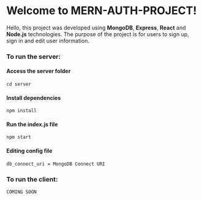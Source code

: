 # Welcome to MERN-AUTH-PROJECT!

Hello, this project was developed using **MongoDB**, **Express**, **React** and **Node.js** technologies. The purpose of the project is for users to sign up, sign in and edit user information.


###  To run the server:
####  Access the server folder

```
cd server
```

####  Install dependencies

```
npm install
```

####  Run the index.js file

```
npm start
```

####  Editing config file
`db_connect_uri = MongoDB Connect URI`

###  To run the client:
`COMING SOON`
